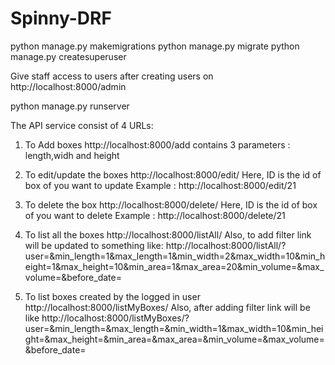 # Spinny-DRF
python manage.py makemigrations
python manage.py migrate 
python manage.py createsuperuser

Give staff access to users after creating users on http://localhost:8000/admin 

python manage.py runserver

The API service consist of 4 URLs:
1. To Add boxes
   http://localhost:8000/add
   contains 3 parameters : length,widh and height

2. To edit/update the boxes
   http://localhost:8000/edit/<id>
   Here, ID is the id of box of you want to update
   Example : http://localhost:8000/edit/21

3. To delete the box
   http://localhost:8000/delete/<id>
   Here, ID is the id of box of you want to delete
   Example : http://localhost:8000/delete/21
  
4. To list all the boxes
   http://localhost:8000/listAll/
   Also, to add filter link will be updated to something like:
   http://localhost:8000/listAll/?user=&min_length=1&max_length=1&min_width=2&max_width=10&min_height=1&max_height=10&min_area=1&max_area=20&min_volume=&max_volume=&before_date=
  
5. To list boxes created by the logged in user
   http://localhost:8000/listMyBoxes/
   Also, after adding filter link will be like 
   http://localhost:8000/listMyBoxes/?user=&min_length=&max_length=&min_width=1&max_width=10&min_height=&max_height=&min_area=&max_area=&min_volume=&max_volume=&before_date=
  

